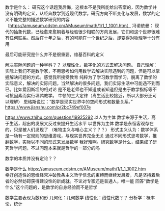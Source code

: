 
数学是什么：
   研究这个话题我后悔，这根本不是我所能给出答案的，因为数学并没有明确的定义，从经典数学到近现代数学，研究方向不断变化与发展，数学的定义不能完整的描述数学研究的内容
   （https://amuseum.cdstm.cn/AMuseum/math/1/1_1_1001.htm）
    冯诺依曼：
   现代的抽象代数，已经愈来愈朝着与经验很少相联的方向发展，它们和这个世界很难有任何联系。然后在十年之后，有的可能在一个世纪之后，却变得对物理学十分有用
   
   最后可能研究是什么并不是很重要，维基百科的定义

   解决实际问题的一种学科？？ 以理性化，数字化的方式去解决问题。
   自己理解：实际上我们不是数学家，不用思考如何用数学去解决实际遇到的问题，但是可以掌握解决问题的方式。感觉我所接受教育
   纯粹为了学习数学而学习，脱离了数学的实际意义，解决的实际问题。当然解决的很多问题，我们实际生活中可能遇不到而已。比如爱因斯坦的相对论
   是不是老师也不知道或者知道但是由于教学指标等不可抗因素而实行填鸭教学。
   牛顿的三大定律（离生活比较接近，所以大部分还可以理解）
恩格斯说过：“数学是现实世界中的空间形式和数量关系。” 
https://www.jianshu.com/p/2bc749ef007e

   
   https://www.zhihu.com/question/19925292
  以人为主体 数学来源于生活，高于生活，超出的发展又反过来提升生活水平
  以世界为主体  数学是永恒客观存在的，只是被人们发现了
  （唯物主义与唯心主义？？？）
  形式主义认为：数学体系是一场有一定规则的思维游戏，与现实世界完全无关
    通过不同形式思考数学，推翻数学，实际以不同的形式来发展数学
  我好难啊。研究数学是什么，结果成了研究哲学问题，不过问题本来就是哲学的一部分的吗
  
  数学的本质并没有定论？？
  
  数学是什么  https://amuseum.cdstm.cn/AMuseum/math/1/1_1_1002.htm  
  幸好创造性的思维经常冲破教条主义哲学信念的束缚而继续发展着，凡是坚持着后者的必然妨碍获得建设性的新成就。不论对专家还是普通人，唯一能
    回答"数学是什么"这个问题的，是数学的自身经验而不是哲学                         


数学主要表现为数和形
几何化：几何数学
线性化：线性代数？？
分析学：概率论，统计